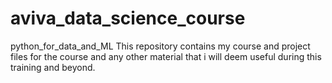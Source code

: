 # aviva_data_science_course
python_for_data_and_ML
This repository contains my course and project files for the course and any other material that i will deem useful during this training and beyond. 
